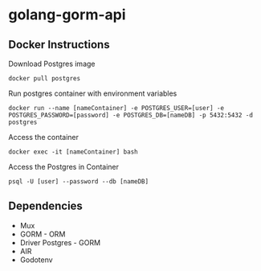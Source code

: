 # golang-gorm-api

##  Docker Instructions
Download Postgres image

```
docker pull postgres
```

Run postgres container with environment variables

```
docker run --name [nameContainer] -e POSTGRES_USER=[user] -e POSTGRES_PASSWORD=[password] -e POSTGRES_DB=[nameDB] -p 5432:5432 -d postgres
```
Access the container

```
docker exec -it [nameContainer] bash
```

Access the Postgres in Container

```
psql -U [user] --password --db [nameDB]
```

## Dependencies
* Mux
* GORM - ORM
* Driver Postgres - GORM
* AIR
* Godotenv